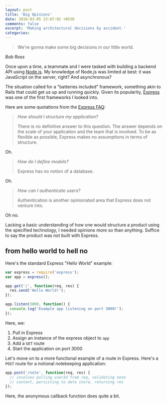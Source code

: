```yaml
---
layout: post
title: 'Big Opinions'
date: 2018-03-05 23:07:02 +0530
comments: false
excerpt: 'Making architectural decisions by accident.'
categories:
---
```


> We're gonna make some big decisions in our little world.

_Bob Ross_

Once upon a time, a teammate and I were tasked with building a backend API using
[Node.js](https://nodejs.org/). My knowledge of Node.js was limited at best: it was
JavaScript on the server, right? And asynchronous?

The situation called for a "batteries included" framework, something akin to Rails
that could get us up and running quickly. Given its popularity, [Express](https://expressjs.com/)
was one of the first frameworks I looked into.

Here are some quotations from the [Express FAQ](https://expressjs.com/en/starter/faq.html):

> _How should I structure my application?_
>
> There is no definitive answer to this question. The answer depends on the scale of your
> application and the team that is involved. To be as flexible as possible, Express makes no
> assumptions in terms of structure.

Oh.

> _How do I define models?_
>
> Express has no notion of a database.

Oh.

> _How can I authenticate users?_
>
> Authentication is another opinionated area that Express does not venture into.

Oh no.

Lacking a basic understanding of how one would structure a product using the specified
technology, I needed opinions more so than anything. Suffice to say the product was
not built with Express.

## from hello world to hell no

Here's the standard Express "Hello World" example:

```javascript
var express = require('express');
var app = express();

app.get('/', function(req, res) {
  res.send('Hello World!');
});

app.listen(3000, function() {
  console.log('Example app listening on port 3000!');
});
```

Here, we:

1. Pull in Express
2. Assign an instance of the express object to `app`
3. Add a `GET` route
4. Start the application on port 3000

Let's move on to a more functional example of a route in Express.
Here's a `POST` route for a notional notekeeping application:

```javascript
app.post('/note', function(req, res) {
  // involves pulling userId from req, validating note
  // content, persisting to data store, returning res
});
```

Here, the anonymous callback function does quite a bit.
